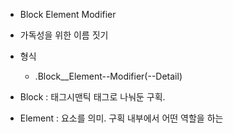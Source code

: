 - Block Element Modifier
- 가독성을 위한 이름 짓기

- 형식
	- .Block__Element--Modifier(--Detail)

- Block : 태그시맨틱 태그로 나눠둔 구획.
- Element : 요소를 의미. 구획 내부에서 어떤 역할을 하는